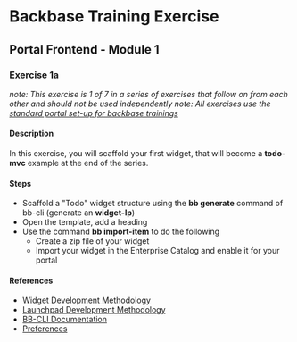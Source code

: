 # Backbase Training Exercise

## Portal Frontend - Module 1

### Exercise 1a

_note: This exercise is 1 of 7 in a series of exercises that follow on from each other and should not be used independently_
_note: All exercises use the [standard portal set-up for backbase trainings](https://my.backbase.com/resources/how-to-guides/getting-your-first-launchpad-based-portal-set-up/)_

#### Description

In this exercise, you will scaffold your first widget, that will become a **todo-mvc** example at the end of the series.

#### Steps

 - Scaffold a "Todo" widget structure using the **bb generate** command of bb-cli (generate an **widget-lp**)
 - Open the template, add a heading
 - Use the command **bb import-item** to do the following
    - Create a zip file of your widget
    - Import your widget in the Enterprise Catalog and enable it for your portal


#### References

 - [Widget Development Methodology](https://github.com/Backbase/methodology-widget-development)
 - [Launchpad Development Methodology](https://github.com/Backbase/methodology-launchpad-development)
 - [BB-CLI Documentation](https://www.npmjs.com/package/bb-cli)
 - [Preferences](https://my.backbase.com/resources/documentation/portal/5.5.1.1/refc_gnam_preferences.html)
